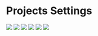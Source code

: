 # Projects Settings

![](https://img.shields.io/github/package-json/v/morpa/MERN_API.svg)
![](https://img.shields.io/github/last-commit/morpa/MERN_API.svg?color=red)
![](https://img.shields.io/github/languages/top/morpa/MERN_API.svg?color=yellow)
![](https://img.shields.io/github/languages/count/morpa/MERN_API.svg?color=lightgrey)
![](https://img.shields.io/github/languages/code-size/morpa/MERN_API.svg)
![](https://img.shields.io/github/repo-size/morpa/MERN_API.svg?color=blueviolet)
